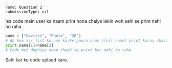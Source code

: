 ```ngMeta
name: Question 2
submissionType: url
```

Iss code mein user ka naam print hona chaiye lekin woh sahi se print nahi ho raha.

```python
name = ["Savitri", "Phule", "26"]
# Ab hum iss list ko use karke poora naam (full name) print karna chaste hai
print name[1]+name[2]
# Code mei dekhiye naam theek se print kyu nahi ho raha
```

Sahi kar ke code upload karo.
